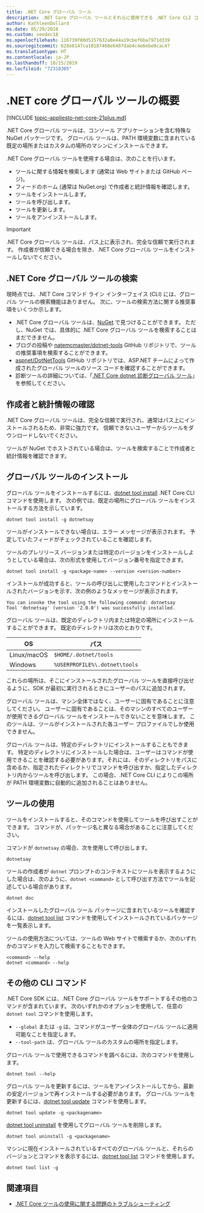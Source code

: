 ```yaml
---
title: .NET Core グローバル ツール
description: .NET Core グローバル ツールとそれらに使用できる .NET Core CLI コマンドの概要。
author: KathleenDollard
ms.date: 05/29/2018
ms.custom: seodec18
ms.openlocfilehash: 116739f80d5157632a8e44a19cbef6ba7971d339
ms.sourcegitcommit: 628e8147ca10187488e6407dab4c4e6ebe0cac47
ms.translationtype: HT
ms.contentlocale: ja-JP
ms.lasthandoff: 10/15/2019
ms.locfileid: "72318305"
---
```

# <a name="net-core-global-tools-overview"></a>.NET core グローバル ツールの概要

[!INCLUDE [topic-appliesto-net-core-21plus.md](../../../includes/topic-appliesto-net-core-21plus.md)]

.NET Core グローバル ツールは、コンソール アプリケーションを含む特殊な NuGet パッケージです。 グローバル ツールは、PATH 環境変数に含まれている既定の場所またはカスタムの場所のマシンにインストールできます。

.NET Core グローバル ツールを使用する場合は、次のことを行います。

* ツールに関する情報を検索します (通常は Web サイトまたは GitHub ページ)。
* フィードのホーム (通常は NuGet.org) で作成者と統計情報を確認します。
* ツールをインストールします。
* ツールを呼び出します。
* ツールを更新します。
* ツールをアンインストールします。

> [!IMPORTANT]
> .NET Core グローバル ツールは、パス上に表示され、完全な信頼で実行されます。 作成者が信頼できる場合を除き、.NET Core グローバル ツールをインストールしないでください。

## <a name="find-a-net-core-global-tool"></a>.NET Core グローバル ツールの検索

現時点では、.NET Core コマンド ライン インターフェイス (CLI) には、グローバル ツールの検索機能はありません。 次に、ツールの検索方法に関する推奨事項をいくつか示します。

* .NET Core グローバル ツールは、[NuGet](https://www.nuget.org) で見つけることができます。 ただし、NuGet では、具体的に .NET Core グローバル ツールを検索することはまだできません。
* ブログの投稿や [natemcmaster/dotnet-tools](https://github.com/natemcmaster/dotnet-tools) GitHub リポジトリで、ツールの推奨事項を検索することができます。
* [aspnet/DotNetTools](https://github.com/aspnet/DotNetTools/) GitHub リポジトリでは、ASP.NET チームによって作成されたグローバル ツールのソース コードを確認することができます。
* 診断ツールの詳細については、「[.NET Core dotnet 診断グローバル ツール](../diagnostics/index.md#net-core-dotnet-diagnostic-global-tools)」を参照してください。

## <a name="check-the-author-and-statistics"></a>作成者と統計情報の確認

.NET Core グローバル ツールは、完全な信頼で実行され、通常はパス上にインストールされるため、非常に強力です。 信頼できないユーザーからツールをダウンロードしないでください。

ツールが NuGet でホストされている場合は、ツールを検索することで作成者と統計情報を確認できます。

## <a name="install-a-global-tool"></a>グローバル ツールのインストール

グローバル ツールをインストールするには、[dotnet tool install](dotnet-tool-install.md) .NET Core CLI コマンドを使用します。 次の例では、既定の場所にグローバル ツールをインストールする方法を示しています。

```dotnetcli
dotnet tool install -g dotnetsay
```

ツールがインストールできない場合は、エラー メッセージが表示されます。 予定していたフィードがチェックされていることを確認します。

ツールのプレリリース バージョンまたは特定のバージョンをインストールしようとしている場合は、次の形式を使用してバージョン番号を指定できます。

```dotnetcli
dotnet tool install -g <package-name> --version <version-number>
```

インストールが成功すると、ツールの呼び出しに使用したコマンドとインストールされたバージョンを示す、次の例のようなメッセージが表示されます。

```output
You can invoke the tool using the following command: dotnetsay
Tool 'dotnetsay' (version '2.0.0') was successfully installed.
```

グローバル ツールは、既定のディレクトリ内または特定の場所にインストールすることができます。 既定のディレクトリは次のとおりです。

| OS          | パス                          |
|-------------|-------------------------------|
| Linux/macOS | `$HOME/.dotnet/tools`         |
| Windows     | `%USERPROFILE%\.dotnet\tools` |

これらの場所は、そこにインストールされたグローバル ツールを直接呼び出せるように、SDK が最初に実行されるときにユーザーのパスに追加されます。

グローバル ツールは、マシン全体ではなく、ユーザーに固有であることに注意してください。 ユーザーに固有であることは、そのマシンのすべてのユーザーが使用できるグローバル ツールをインストールできないことを意味します。 このツールは、ツールがインストールされた各ユーザー プロファイルでしか使用できません。

グローバル ツールは、特定のディレクトリにインストールすることもできます。 特定のディレクトリにインストールした場合は、ユーザーはコマンドが使用できることを確認する必要があります。それには、そのディレクトリをパスに含めるか、指定されたディレクトリでコマンドを呼び出すか、指定したディレクトリ内からツールを呼び出します。
この場合、.NET Core CLI によりこの場所が PATH 環境変数に自動的に追加されることはありません。

## <a name="use-the-tool"></a>ツールの使用

ツールをインストールすると、そのコマンドを使用してツールを呼び出すことができます。 コマンドが、パッケージ名と異なる場合があることに注意してください。

コマンドが `dotnetsay` の場合、次を使用して呼び出します。

```console
dotnetsay
```

ツールの作成者が `dotnet` プロンプトのコンテキストにツールを表示するようにした場合は、次のように、`dotnet <command>` として呼び出す方法でツールを記述している場合があります。

```dotnetcli
dotnet doc
```

インストールしたグローバル ツール パッケージに含まれているツールを確認するには、[dotnet tool list](dotnet-tool-list.md) コマンドを使用してインストールされているパッケージを一覧表示します。

ツールの使用方法については、ツールの Web サイトで検索するか、次のいずれかのコマンドを入力して検索することもできます。

```console
<command> --help
dotnet <command> --help
```

## <a name="other-cli-commands"></a>その他の CLI コマンド

.NET Core SDK には、.NET Core グローバル ツールをサポートするその他のコマンドが含まれています。 次のいずれかのオプションを使用して、任意の `dotnet tool` コマンドを使用します。

* `--global` または `-g` は、コマンドがユーザー全体のグローバル ツールに適用可能なことを指定します。
* `--tool-path` は、グローバル ツールのカスタムの場所を指定します。

グローバル ツールで使用できるコマンドを調べるには、次のコマンドを使用します。

```dotnetcli
dotnet tool --help
```

グローバル ツールを更新するには、ツールをアンインストールしてから、最新の安定バージョンで再インストールする必要があります。 グローバル ツールを更新するには、[dotnet tool update](dotnet-tool-update.md) コマンドを使用します。

```dotnetcli
dotnet tool update -g <packagename>
```

[dotnet tool uninstall](dotnet-tool-uninstall.md) を使用してグローバル ツールを削除します。

```dotnetcli
dotnet tool uninstall -g <packagename>
```

マシンに現在インストールされているすべてのグローバル ツールと、それらのバージョンとコマンドを表示するには、[dotnet tool list](dotnet-tool-list.md) コマンドを使用します。

```dotnetcli
dotnet tool list -g
```

## <a name="see-also"></a>関連項目

* [.NET Core ツールの使用に関する問題のトラブルシューティング](troubleshoot-usage-issues.md)
